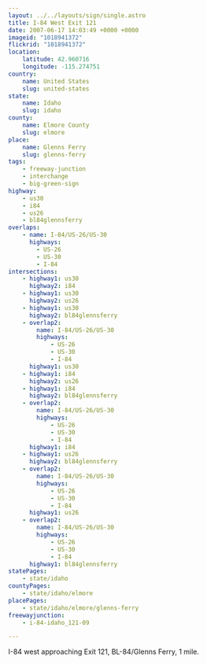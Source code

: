 ```yaml
---
layout: ../../layouts/sign/single.astro
title: I-84 West Exit 121
date: 2007-06-17 14:03:49 +0000 +0000
imageid: "1018941372"
flickrid: "1018941372"
location:
    latitude: 42.960716
    longitude: -115.274751
country:
    name: United States
    slug: united-states
state:
    name: Idaho
    slug: idaho
county:
    name: Elmore County
    slug: elmore
place:
    name: Glenns Ferry
    slug: glenns-ferry
tags:
    - freeway-junction
    - interchange
    - big-green-sign
highway:
    - us30
    - i84
    - us26
    - bl84glennsferry
overlaps:
    - name: I-84/US-26/US-30
      highways:
        - US-26
        - US-30
        - I-84
intersections:
    - highway1: us30
      highway2: i84
    - highway1: us30
      highway2: us26
    - highway1: us30
      highway2: bl84glennsferry
    - overlap2:
        name: I-84/US-26/US-30
        highways:
            - US-26
            - US-30
            - I-84
      highway1: us30
    - highway1: i84
      highway2: us26
    - highway1: i84
      highway2: bl84glennsferry
    - overlap2:
        name: I-84/US-26/US-30
        highways:
            - US-26
            - US-30
            - I-84
      highway1: i84
    - highway1: us26
      highway2: bl84glennsferry
    - overlap2:
        name: I-84/US-26/US-30
        highways:
            - US-26
            - US-30
            - I-84
      highway1: us26
    - overlap2:
        name: I-84/US-26/US-30
        highways:
            - US-26
            - US-30
            - I-84
      highway1: bl84glennsferry
statePages:
    - state/idaho
countyPages:
    - state/idaho/elmore
placePages:
    - state/idaho/elmore/glenns-ferry
freewayjunction:
    - i-84-idaho_121-09

---
```

I-84 west approaching Exit 121, BL-84/Glenns Ferry, 1 mile.